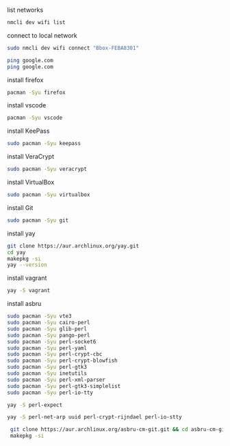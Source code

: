 list networks
```bash
nmcli dev wifi list
```

connect to local network
```bash
sudo nmcli dev wifi connect "Bbox-FEBA8301"
```

```bash
ping google.com
ping google.com
```

install firefox
```bash
pacman -Syu firefox
```

install vscode
```bash
pacman -Syu vscode
```

install KeePass
```bash
sudo pacman -Syu keepass
```


install VeraCrypt
```bash
sudo pacman -Syu veracrypt
```

install VirtualBox
```bash
sudo pacman -Syu virtualbox
```

install Git
```bash
sudo pacman -Syu git
```

install yay
```bash
git clone https://aur.archlinux.org/yay.git
cd yay
makepkg -si
yay --version
```

install vagrant
```bash
yay -S vagrant
```


install asbru

```bash
sudo pacman -Syu vte3
sudo pacman -Syu cairo-perl
sudo pacman -Syu glib-perl
sudo pacman -Syu pango-perl
sudo pacman -Syu perl-socket6
sudo pacman -Syu perl-yaml
sudo pacman -Syu perl-crypt-cbc
sudo pacman -Syu perl-crypt-blowfish
sudo pacman -Syu perl-gtk3
sudo pacman -Syu inetutils
sudo pacman -Syu perl-xml-parser
sudo pacman -Syu perl-gtk3-simplelist
sudo pacman -Syu perl-io-tty

yay -S perl-expect

yay -S perl-net-arp uuid perl-crypt-rijndael perl-io-stty

 git clone https://aur.archlinux.org/asbru-cm-git.git && cd asbru-cm-git
 makepkg -si
 ```
